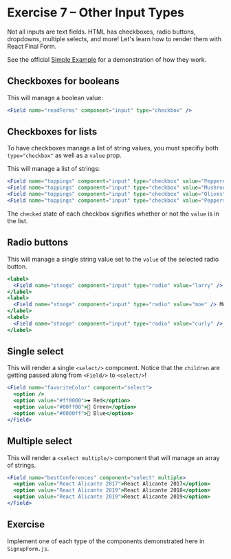 # Exercise 7 – Other Input Types

Not all inputs are text fields. HTML has checkboxes, radio buttons, dropdowns, multiple selects, and more! Let's learn how to render them with React Final Form.

See the official [Simple Example](https://final-form.org/docs/react-final-form/examples/simple) for a demonstration of how they work.

## Checkboxes for booleans

This will manage a boolean value:

```jsx
<Field name="readTerms" component="input" type="checkbox" />
```

## Checkboxes for lists

To have checkboxes manage a list of string values, you must specifiy both `type="checkbox"` as well as a `value` prop.

This will manage a list of strings:

```jsx
<Field name="toppings" component="input" type="checkbox" value="Pepperoni" />
<Field name="toppings" component="input" type="checkbox" value="Mushrooms" />
<Field name="toppings" component="input" type="checkbox" value="Olives" />
<Field name="toppings" component="input" type="checkbox" value="Peppers" />
```

The `checked` state of each checkbox signifies whether or not the `value` is in the list.

## Radio buttons

This will manage a single string value set to the `value` of the selected radio button.

```jsx
<label>
  <Field name="stooge" component="input" type="radio" value="larry" /> Larry
</label>
<label>
  <Field name="stooge" component="input" type="radio" value="moe" /> Moe
</label>
<label>
  <Field name="stooge" component="input" type="radio" value="curly" /> Curly
</label>
```

## Single select

This will render a single `<select/>` component. Notice that the `children` are getting passed along from `<Field/>` to `<select/>`!

```jsx
<Field name="favoriteColor" component="select">
  <option />
  <option value="#ff0000">❤️ Red</option>
  <option value="#00ff00">💚 Green</option>
  <option value="#0000ff">💙 Blue</option>
</Field>
```

## Multiple select

This will render a `<select multiple/>` component that will manage an array of strings.

```jsx
<Field name="bestConferences" component="select" multiple>
  <option value="React Alicante 2017">React Alicante 2017</option>
  <option value="React Alicante 2019">React Alicante 2018</option>
  <option value="React Alicante 2019">React Alicante 2019</option>
</Field>
```

## Exercise

Implement one of each type of the components demonstrated here in `SignupForm.js`.
